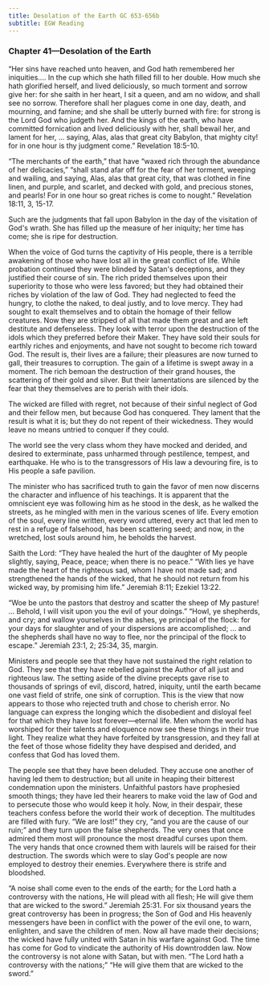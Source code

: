 ```yaml
---
title: Desolation of the Earth GC 653-656b
subtitle: EGW Reading
---
```


### Chapter 41—Desolation of the Earth

“Her sins have reached unto heaven, and God hath remembered her iniquities.... In the cup which she hath filled fill to her double. How much she hath glorified herself, and lived deliciously, so much torment and sorrow give her: for she saith in her heart, I sit a queen, and am no widow, and shall see no sorrow. Therefore shall her plagues come in one day, death, and mourning, and famine; and she shall be utterly burned with fire: for strong is the Lord God who judgeth her. And the kings of the earth, who have committed fornication and lived deliciously with her, shall bewail her, and lament for her, ... saying, Alas, alas that great city Babylon, that mighty city! for in one hour is thy judgment come.” Revelation 18:5-10.

“The merchants of the earth,” that have “waxed rich through the abundance of her delicacies,” “shall stand afar off for the fear of her torment, weeping and wailing, and saying, Alas, alas that great city, that was clothed in fine linen, and purple, and scarlet, and decked with gold, and precious stones, and pearls! For in one hour so great riches is come to nought.” Revelation 18:11, 3, 15-17.

Such are the judgments that fall upon Babylon in the day of the visitation of God's wrath. She has filled up the measure of her iniquity; her time has come; she is ripe for destruction.

When the voice of God turns the captivity of His people, there is a terrible awakening of those who have lost all in the great conflict of life. While probation continued they were blinded by Satan's deceptions, and they justified their course of sin. The rich prided themselves upon their superiority to those who were less favored; but they had obtained their riches by violation of the law of God. They had neglected to feed the hungry, to clothe the naked, to deal justly, and to love mercy. They had sought to exalt themselves and to obtain the homage of their fellow creatures. Now they are stripped of all that made them great and are left destitute and defenseless. They look with terror upon the destruction of the idols which they preferred before their Maker. They have sold their souls for earthly riches and enjoyments, and have not sought to become rich toward God. The result is, their lives are a failure; their pleasures are now turned to gall, their treasures to corruption. The gain of a lifetime is swept away in a moment. The rich bemoan the destruction of their grand houses, the scattering of their gold and silver. But their lamentations are silenced by the fear that they themselves are to perish with their idols.

The wicked are filled with regret, not because of their sinful neglect of God and their fellow men, but because God has conquered. They lament that the result is what it is; but they do not repent of their wickedness. They would leave no means untried to conquer if they could.

The world see the very class whom they have mocked and derided, and desired to exterminate, pass unharmed through pestilence, tempest, and earthquake. He who is to the transgressors of His law a devouring fire, is to His people a safe pavilion.

The minister who has sacrificed truth to gain the favor of men now discerns the character and influence of his teachings. It is apparent that the omniscient eye was following him as he stood in the desk, as he walked the streets, as he mingled with men in the various scenes of life. Every emotion of the soul, every line written, every word uttered, every act that led men to rest in a refuge of falsehood, has been scattering seed; and now, in the wretched, lost souls around him, he beholds the harvest.

Saith the Lord: “They have healed the hurt of the daughter of My people slightly, saying, Peace, peace; when there is no peace.” “With lies ye have made the heart of the righteous sad, whom I have not made sad; and strengthened the hands of the wicked, that he should not return from his wicked way, by promising him life.” Jeremiah 8:11; Ezekiel 13:22.

“Woe be unto the pastors that destroy and scatter the sheep of My pasture! ... Behold, I will visit upon you the evil of your doings.” “Howl, ye shepherds, and cry; and wallow yourselves in the ashes, ye principal of the flock: for your days for slaughter and of your dispersions are accomplished; ... and the shepherds shall have no way to flee, nor the principal of the flock to escape.” Jeremiah 23:1, 2; 25:34, 35, margin.

Ministers and people see that they have not sustained the right relation to God. They see that they have rebelled against the Author of all just and righteous law. The setting aside of the divine precepts gave rise to thousands of springs of evil, discord, hatred, iniquity, until the earth became one vast field of strife, one sink of corruption. This is the view that now appears to those who rejected truth and chose to cherish error. No language can express the longing which the disobedient and disloyal feel for that which they have lost forever—eternal life. Men whom the world has worshiped for their talents and eloquence now see these things in their true light. They realize what they have forfeited by transgression, and they fall at the feet of those whose fidelity they have despised and derided, and confess that God has loved them.

The people see that they have been deluded. They accuse one another of having led them to destruction; but all unite in heaping their bitterest condemnation upon the ministers. Unfaithful pastors have prophesied smooth things; they have led their hearers to make void the law of God and to persecute those who would keep it holy. Now, in their despair, these teachers confess before the world their work of deception. The multitudes are filled with fury. “We are lost!” they cry, “and you are the cause of our ruin;” and they turn upon the false shepherds. The very ones that once admired them most will pronounce the most dreadful curses upon them. The very hands that once crowned them with laurels will be raised for their destruction. The swords which were to slay God's people are now employed to destroy their enemies. Everywhere there is strife and bloodshed.

“A noise shall come even to the ends of the earth; for the Lord hath a controversy with the nations, He will plead with all flesh; He will give them that are wicked to the sword.” Jeremiah 25:31. For six thousand years the great controversy has been in progress; the Son of God and His heavenly messengers have been in conflict with the power of the evil one, to warn, enlighten, and save the children of men. Now all have made their decisions; the wicked have fully united with Satan in his warfare against God. The time has come for God to vindicate the authority of His downtrodden law. Now the controversy is not alone with Satan, but with men. “The Lord hath a controversy with the nations;” “He will give them that are wicked to the sword.”